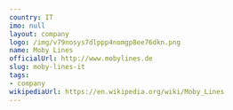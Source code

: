 ```yaml
---
country: IT
imo: null
layout: company
logo: /img/v79nosys7dlppp4nomgp8ee76dkn.png
name: Moby Lines
officialUrl: http://www.mobylines.de
slug: moby-lines-it
tags:
- company
wikipediaUrl: https://en.wikipedia.org/wiki/Moby_Lines
---
```


